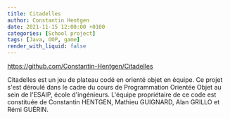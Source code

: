 ```yaml
---
title: Citadelles
author: Constantin Hentgen
date: 2021-11-15 12:00:00 +0100
categories: [School project]
tags: [Java, OOP, game]
render_with_liquid: false
---
```


https://github.com/Constantin-Hentgen/Citadelles

Citadelles est un jeu de plateau codé en orienté objet en équipe. Ce projet s'est déroulé dans le cadre du cours de Programmation Orientée Objet au sein de l'ESAIP, école d'ingénieurs. L'équipe propriétaire de ce code est constituée de Constantin HENTGEN, Mathieu GUIGNARD, Alan GRILLO et Rémi GUÉRIN.
